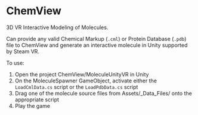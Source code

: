 # ChemView
3D VR Interactive Modeling of Molecules.

Can provide any valid Chemical Markup (`.cml`) or Protein Database (`.pdb`) file to ChemView and generate an interactive molecule in Unity supported by Steam VR.

To use:

1. Open the project ChemView/MoleculeUnityVR in Unity
2. On the MoleculeSpawner GameObject, activate either the `LoadCmlData.cs` script or the `LoadPdbData.cs` script
3. Drag one of the molecule source files from Assets/\_Data\_Files/ onto the appropriate script
4. Play the game
